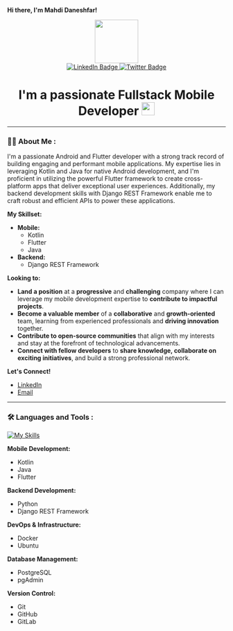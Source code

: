 **Hi there, I'm Mahdi Daneshfar!** 

<div id="header" align="center">
  <img src="https://media.giphy.com/media/M9gbBd9nbDrOTu1Mqx/giphy.gif" width="100"/>
  <div id="badges">
    <a href="https://www.linkedin.com/in/mehdi-daneshfar-900a6a232/">
      <img src="https://img.shields.io/badge/LinkedIn-blue?style=for-the-badge&logo=linkedin&logoColor=white" alt="LinkedIn Badge"/>
    </a>
    <a href="https://twitter.com/mehdi_dfr"> <img src="https://img.shields.io/badge/Twitter-blue?style=for-the-badge&logo=twitter&logoColor=white" alt="Twitter Badge"/>
    </a>
    </div>
</div>

<div align="center">
  <h1>
    I'm a passionate Fullstack Mobile Developer <img src="https://media.giphy.com/media/hvRJCLFzcasrR4ia7z/giphy.gif" width="30px"/>
  </h1>
</div>


---

### :man_technologist: About Me :

I'm a passionate Android and Flutter developer with a strong track record of building engaging and performant mobile applications. My expertise lies in leveraging Kotlin and Java for native Android development, and I'm proficient in utilizing the powerful Flutter framework to create cross-platform apps that deliver exceptional user experiences. Additionally, my backend development skills with Django REST Framework enable me to craft robust and efficient APIs to power these applications.

**My Skillset:**

* **Mobile:**
    * Kotlin
    * Flutter
    * Java
* **Backend:**
    * Django REST Framework

**Looking to:**

* **Land a position** at a **progressive** and **challenging** company where I can leverage my mobile development expertise to **contribute to impactful projects**.
* **Become a valuable member** of a **collaborative** and **growth-oriented** team, learning from experienced professionals and **driving innovation** together.
* **Contribute to open-source communities** that align with my interests and stay at the forefront of technological advancements.
* **Connect with fellow developers** to **share knowledge, collaborate on exciting initiatives**, and build a strong professional network.



**Let's Connect!**

* [LinkedIn](https://www.linkedin.com/in/mehdi-daneshfar-900a6a232/)
* [Email](mdfr1376@gmail.com) 

---

### :hammer_and_wrench: Languages and Tools :

[![My Skills](https://skillicons.dev/icons?i=kotlin,java,flutter,python,django,docker,ubuntu,postgresql,pgadmin,git,github,gitlab)](https://skillicons.dev)

**Mobile Development:**

* Kotlin
* Java
* Flutter

**Backend Development:**

* Python
* Django REST Framework

**DevOps & Infrastructure:**

* Docker
* Ubuntu

**Database Management:**

* PostgreSQL
* pgAdmin

**Version Control:**

* Git
* GitHub
* GitLab

